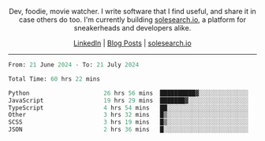 <p align="center">Dev, foodie, movie watcher. I write software that I find useful, and share it in case others do too. I'm currently building <a href="https://solesearch.io">solesearch.io</a>, a platform for sneakerheads and developers alike.</p>
<p align="center">
  <a href="https://www.linkedin.com/in/peter-rauscher">LinkedIn</a>
  |
  <a href="https://dev.to/peterrauscher">Blog Posts</a>
  |
  <a href="https://solesearch.io">solesearch.io</a>
</p>
<hr/>
<!--START_SECTION:waka-->

```python
From: 21 June 2024 - To: 21 July 2024

Total Time: 60 hrs 22 mins

Python                     26 hrs 56 mins  ██████████▓░░░░░░░░░░░░░░   42.15 %
JavaScript                 19 hrs 29 mins  ███████▓░░░░░░░░░░░░░░░░░   30.48 %
TypeScript                 4 hrs 54 mins   ██░░░░░░░░░░░░░░░░░░░░░░░   07.68 %
Other                      3 hrs 32 mins   █▒░░░░░░░░░░░░░░░░░░░░░░░   05.54 %
SCSS                       3 hrs 19 mins   █▒░░░░░░░░░░░░░░░░░░░░░░░   05.21 %
JSON                       2 hrs 36 mins   █░░░░░░░░░░░░░░░░░░░░░░░░   04.08 %
```

<!--END_SECTION:waka-->
